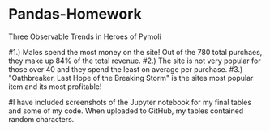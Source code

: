# Pandas-Homework

Three Observable Trends in Heroes of Pymoli

#1.) Males spend the most money on the site! Out of the 780 total purchaes, they make up 84% of the total revenue.
#2.) The site is not very popular for those over 40 and they spend the least on average per purchase. 
#3.) "Oathbreaker, Last Hope of the Breaking Storm" is the sites most popular item and its most profitable!

#I have included screenshots of the Jupyter notebook for my final tables and some of my code. When uploaded
to GitHub, my tables contained random characters. 
